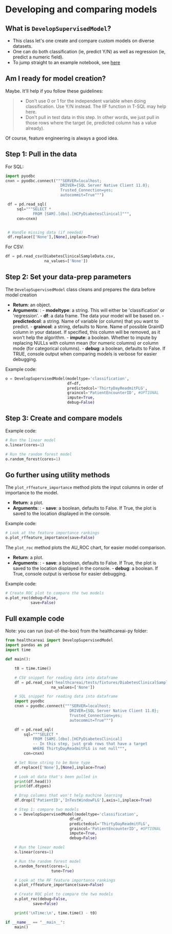 # Developing and comparing models

## What is `DevelopSupervisedModel`?

-   This class let's one create and compare custom models on diverse
    datasets.
-   One can do both classification (ie, predict Y/N) as well as
    regression (ie, predict a numeric field).
-   To jump straight to an example notebook, see
    [here](https://github.com/HealthCatalystSLC/healthcareai-py/blob/master/notebooks/Example1.ipynb)

## Am I ready for model creation?

Maybe. It'll help if you follow these guidelines:

> -   Don't use 0 or 1 for the independent variable when doing
>     classification. Use Y/N instead. The IIF function in T-SQL may
>     help here.
> -   Don't pull in test data in this step. In other words, we just pull
>     in those rows where the target (ie, predicted column has a value
>     already).

Of course, feature engineering is always a good idea.

## Step 1: Pull in the data

For SQL:

```python
import pyodbc
cnxn = pyodbc.connect("""SERVER=localhost;
                        DRIVER={SQL Server Native Client 11.0};
                        Trusted_Connection=yes;
                        autocommit=True""")

 df = pd.read_sql(
     sql="""SELECT *
            FROM [SAM].[dbo].[HCPyDiabetesClinical]""",
     con=cnxn)


 # Handle missing data (if needed)
 df.replace(['None'],[None],inplace=True)
```

For CSV:

```python
df = pd.read_csv(DiabetesClinicalSampleData.csv,
                 na_values=['None'])
```

## Step 2: Set your data-prep parameters

The `DevelopSupervisedModel` class cleans and prepares the data before
model creation

-   **Return**: an object.
-   **Arguments**:
    :   -   **modeltype**: a string. This will either be
            'classification' or 'regression'.
        -   **df**: a data frame. The data your model will be based on.
        -   **predictedcol**: a string. Name of variable (or column)
            that you want to predict.
        -   **graincol**: a string, defaults to None. Name of possible
            GrainID column in your dataset. If specified, this column
            will be removed, as it won't help the algorithm.
        -   **impute**: a boolean. Whether to impute by replacing NULLs
            with column mean (for numeric columns) or column mode (for
            categorical columns).
        -   **debug**: a boolean, defaults to False. If TRUE, console
            output when comparing models is verbose for easier
            debugging.

Example code:

```python
o = DevelopSupervisedModel(modeltype='classification',
                           df=df,
                           predictedcol='ThirtyDayReadmitFLG',
                           graincol='PatientEncounterID', #OPTIONAL
                           impute=True,
                           debug=False)
```

## Step 3: Create and compare models

Example code:

```python
# Run the linear model
o.linear(cores=1)

# Run the random forest model
o.random_forest(cores=1)
```

## Go further using utility methods

The `plot_rffeature_importance` method plots the input columns in order
of importance to the model.

-   **Return**: a plot.
-   **Arguments**:
    :   -   **save**: a boolean, defaults to False. If True, the plot is
            saved to the location displayed in the console.

Example code:

```python
# Look at the feature importance rankings
o.plot_rffeature_importance(save=False)
```

The `plot_roc` method plots the AU\_ROC chart, for easier model
comparison.

-   **Return**: a plot.
-   **Arguments**:
    :   -   **save**: a boolean, defaults to False. If True, the plot is
            saved to the location displayed in the console.
        -   **debug**: a boolean. If True, console output is verbose for
            easier debugging.

Example code:

```python
# Create ROC plot to compare the two models
o.plot_roc(debug=False,
           save=False)
```

## Full example code

Note: you can run (out-of-the-box) from the healthcareai-py folder:

```python
from healthcareai import DevelopSupervisedModel
import pandas as pd
import time

def main():

    t0 = time.time()

    # CSV snippet for reading data into dataframe
    df = pd.read_csv('healthcareai/tests/fixtures/DiabetesClinicalSampleData.csv',
                    na_values=['None'])

    # SQL snippet for reading data into dataframe
    import pyodbc
    cnxn = pyodbc.connect("""SERVER=localhost;
                            DRIVER={SQL Server Native Client 11.0};
                            Trusted_Connection=yes;
                            autocommit=True""")

    df = pd.read_sql(
        sql="""SELECT *
            FROM [SAM].[dbo].[HCPyDiabetesClinical]
            -- In this step, just grab rows that have a target
            WHERE ThirtyDayReadmitFLG is not null""",
        con=cnxn)

    # Set None string to be None type
    df.replace(['None'],[None],inplace=True)

    # Look at data that's been pulled in
    print(df.head())
    print(df.dtypes)

    # Drop columns that won't help machine learning
    df.drop(['PatientID','InTestWindowFLG'],axis=1,inplace=True)

    # Step 1: compare two models
    o = DevelopSupervisedModel(modeltype='classification',
                            df=df,
                            predictedcol='ThirtyDayReadmitFLG',
                            graincol='PatientEncounterID', #OPTIONAL
                            impute=True,
                            debug=False)

    # Run the linear model
    o.linear(cores=1)

    # Run the random forest model
    o.random_forest(cores=1,
                    tune=True)

    # Look at the RF feature importance rankings
    o.plot_rffeature_importance(save=False)

    # Create ROC plot to compare the two models
    o.plot_roc(debug=False,
            save=False)

    print('\nTime:\n', time.time() - t0)

if __name__ == "__main__":
    main()
```

